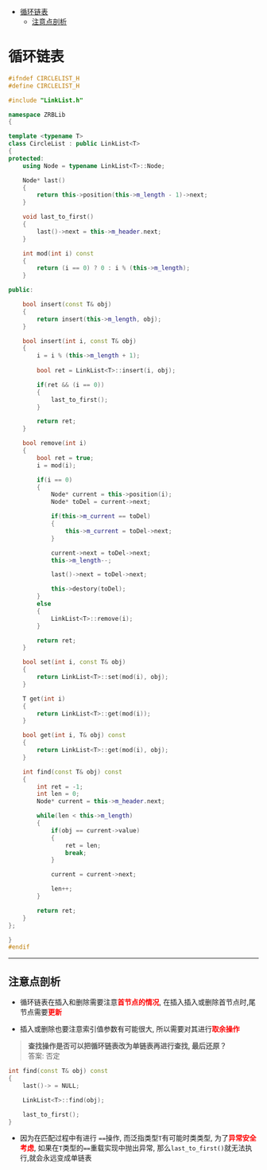 - [循环链表](#循环链表)
  - [注意点剖析](#注意点剖析)

# 循环链表

```C++
#ifndef CIRCLELIST_H
#define CIRCLELIST_H

#include "LinkList.h"

namespace ZRBLib
{

template <typename T>
class CircleList : public LinkList<T>
{
protected:
    using Node = typename LinkList<T>::Node;

    Node* last()
    {
        return this->position(this->m_length - 1)->next;
    }

    void last_to_first()
    {
        last()->next = this->m_header.next;
    }

    int mod(int i) const
    {
        return (i == 0) ? 0 : i % (this->m_length);
    }

public:

    bool insert(const T& obj)
    {
        return insert(this->m_length, obj);
    }

    bool insert(int i, const T& obj)
    {
        i = i % (this->m_length + 1);
        
        bool ret = LinkList<T>::insert(i, obj);

        if(ret && (i == 0))
        {
            last_to_first();
        }

        return ret;
    }

    bool remove(int i)
    {
        bool ret = true;
        i = mod(i);

        if(i == 0)
        {
            Node* current = this->position(i);
            Node* toDel = current->next;

            if(this->m_current == toDel)
            {
                this->m_current = toDel->next;
            }

            current->next = toDel->next;
            this->m_length--;

            last()->next = toDel->next;

            this->destory(toDel);
        }
        else
        {
            LinkList<T>::remove(i);
        }

        return ret;
    }

    bool set(int i, const T& obj)
    {
        return LinkList<T>::set(mod(i), obj);
    }

    T get(int i)
    {
        return LinkList<T>::get(mod(i));
    }

    bool get(int i, T& obj) const
    {
        return LinkList<T>::get(mod(i), obj);
    }

    int find(const T& obj) const
    {
        int ret = -1;
        int len = 0;
        Node* current = this->m_header.next;

        while(len < this->m_length)
        {
            if(obj == current->value)
            {
                ret = len;
                break;
            }

            current = current->next;

            len++;
        }

        return ret;
    }
};

}
#endif
```

***

## 注意点剖析

* 循环链表在插入和删除需要注意<font color=#FF0000>**首节点的情况**</font>, 在插入插入或删除首节点时,尾节点需要<font color=#FF0000>**更新**</font>

* 插入或删除也要注意索引值参数有可能很大, 所以需要对其进行<font color=#FF0000>**取余操作**</font>  


> **查找操作是否可以把循环链表改为单链表再进行查找, 最后还原？**  
> 答案: 否定
```C++
int find(const T& obj) const
{
    last()-> = NULL;

    LinkList<T>::find(obj);

    last_to_first();
}
```

* 因为在匹配过程中有进行
  ```==```操作, 而泛指类型```T```有可能时类类型, 为了<font color=#FF0000>**异常安全考虑**</font>, 如果在```T```类型的```==```重载实现中抛出异常, 那么```last_to_first()```就无法执行,就会永远变成单链表